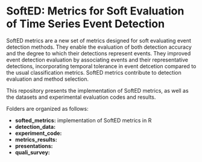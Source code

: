 # SoftED: Metrics for Soft Evaluation of Time Series Event Detection

SoftED metrics are a new set of metrics designed for soft evaluating event detection methods. They enable the evaluation of both detection accuracy and the degree to which their detections represent events. They improved event detection evaluation by associating events and their representative detections, incorporating temporal tolerance in event detcetion compared to the usual classification metrics. SoftED metrics contribute to detection evaluation and method selection.

This repository presents the implementation of SoftED metrics, as well as the datasets and experimental evaluation codes and results.

Folders are organized as follows:
* __softed_metrics:__ implementation of SoftED metrics in R
* __detection_data:__ 
* __experiment_code:__ 
* __metrics_results:__ 
* __presentations:__ 
* __quali_survey:__ 
